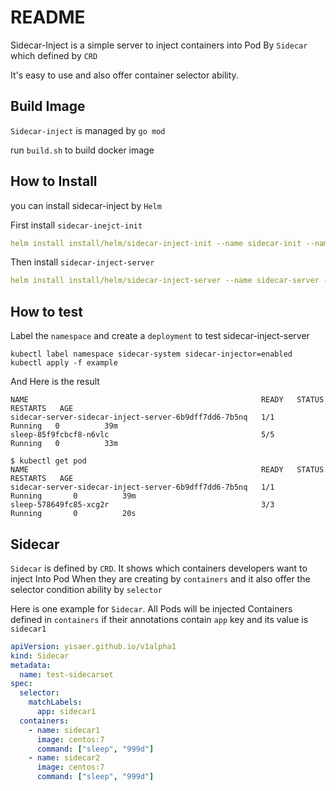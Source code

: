# README

Sidecar-Inject is a simple server to inject containers into Pod By `Sidecar` which defined by `CRD`

It's easy to use and also offer container selector ability.

## Build Image

`Sidecar-inject` is managed by `go mod`

run `build.sh` to build docker image

## How to Install

you can install sidecar-inject by `Helm`

First install `sidecar-inejct-init` 
```yaml
helm install install/helm/sidecar-inject-init --name sidecar-init --namespace sidecar-system 
```

Then install `sidecar-inject-server`
```yaml
helm install install/helm/sidecar-inject-server --name sidecar-server --namespace sidecar-system --values install/helm/sidecar-inject-server/values.yaml 
```

## How to test

Label the `namespace` and create a `deployment` to test sidecar-inject-server

```
kubectl label namespace sidecar-system sidecar-injector=enabled
kubectl apply -f example
```
And Here is the result
```
NAME                                                    READY   STATUS    RESTARTS   AGE
sidecar-server-sidecar-inject-server-6b9dff7dd6-7b5nq   1/1     Running   0          39m
sleep-85f9fcbcf8-n6vlc                                  5/5     Running   0          33m

$ kubectl get pod
NAME                                                    READY   STATUS        RESTARTS   AGE
sidecar-server-sidecar-inject-server-6b9dff7dd6-7b5nq   1/1     Running       0          39m
sleep-578649fc85-xcg2r                                  3/3     Running       0          20s
```

## Sidecar

`Sidecar` is defined by `CRD`. It shows which containers developers want to inject Into Pod When they are creating by `containers`
and it also offer the selector condition ability by `selector`

Here is one example for `Sidecar`. All Pods will be injected Containers defined in `containers` if their annotations contain `app` key and its value is `sidecar1`
```yaml
apiVersion: yisaer.github.io/v1alpha1
kind: Sidecar
metadata:
  name: test-sidecarset
spec:
  selector:
    matchLabels:
      app: sidecar1
  containers:
    - name: sidecar1
      image: centos:7
      command: ["sleep", "999d"]
    - name: sidecar2
      image: centos:7
      command: ["sleep", "999d"]
```